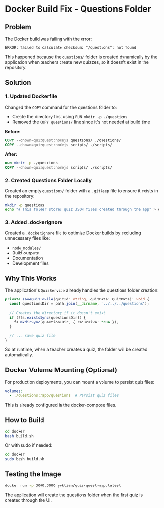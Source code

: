 # Docker Build Fix - Questions Folder

## Problem
The Docker build was failing with the error:
```
ERROR: failed to calculate checksum: "/questions": not found
```

This happened because the `questions/` folder is created dynamically by the application when teachers create new quizzes, so it doesn't exist in the repository.

## Solution

### 1. Updated Dockerfile
Changed the `COPY` command for the questions folder to:
- Create the directory first using `RUN mkdir -p ./questions`
- Removed the `COPY questions/` line since it's not needed at build time

**Before:**
```dockerfile
COPY --chown=quizquest:nodejs questions/ ./questions/
COPY --chown=quizquest:nodejs scripts/ ./scripts/
```

**After:**
```dockerfile
RUN mkdir -p ./questions
COPY --chown=quizquest:nodejs scripts/ ./scripts/
```

### 2. Created Questions Folder Locally
Created an empty `questions/` folder with a `.gitkeep` file to ensure it exists in the repository:
```bash
mkdir -p questions
echo "# This folder stores quiz JSON files created through the app" > questions/.gitkeep
```

### 3. Added .dockerignore
Created a `.dockerignore` file to optimize Docker builds by excluding unnecessary files like:
- `node_modules/`
- Build outputs
- Documentation
- Development files

## Why This Works

The application's `QuizService` already handles the questions folder creation:

```typescript
private saveQuizToFile(quizId: string, quizData: QuizData): void {
  const questionsDir = path.join(__dirname, '../../../questions');
  
  // Creates the directory if it doesn't exist
  if (!fs.existsSync(questionsDir)) {
    fs.mkdirSync(questionsDir, { recursive: true });
  }
  
  // ... save quiz file
}
```

So at runtime, when a teacher creates a quiz, the folder will be created automatically.

## Docker Volume Mounting (Optional)

For production deployments, you can mount a volume to persist quiz files:

```yaml
volumes:
  - ./questions:/app/questions  # Persist quiz files
```

This is already configured in the docker-compose files.

## How to Build

```bash
cd docker
bash build.sh
```

Or with sudo if needed:
```bash
cd docker
sudo bash build.sh
```

## Testing the Image

```bash
docker run -p 3000:3000 yoktian/quiz-quest-app:latest
```

The application will create the questions folder when the first quiz is created through the UI.
